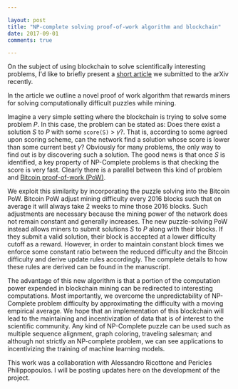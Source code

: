 ```yaml
---

layout: post
title: "NP-complete solving proof-of-work algorithm and blockchain"
date: 2017-09-01
comments: true

---
```



On the subject of using blockchain to solve scientifically interesting problems, I'd like to briefly present a [short article](https://arxiv.org/abs/1708.09419) we submitted to the arXiv recently.

In the article we outline a novel proof of work algorithm that rewards miners for solving computationally difficult puzzles while mining. 

Imagine a very simple setting where the blockchain is trying to solve some problem $P$. In this case, the problem can be stated as: Does there exist a solution $S$ to $P$ with some `score(S)` > $\gamma$?. That is, according to some agreed upon scoring scheme, can the network find a solution whose score is lower than some current best $\gamma$? Obviously for many problems, the only way to find out is by discovering such a solution. The good news is that once $S$ is identified, a key property of NP-Complete problems is that checking the score is very fast. Clearly there is a parallel between this kind of problem and [Bitcoin proof-of-work (PoW)](https://en.bitcoin.it/wiki/Proof_of_work).

We exploit this similarity by incorporating the puzzle solving into the Bitcoin PoW. Bitcoin PoW adjust mining difficulty every 2016 blocks such that on average it will always take 2 weeks to mine those 2016 blocks. Such adjustments are necessary because the mining power of the network does not remain constant and generally increases. The new puzzle-solving PoW instead allows miners to submit solutions $S$ to $P$ along with their blocks. If they submit a valid solution, their block is accepted at a lower difficulty cutoff as a reward. However, in order to maintain constant block times we enforce some constant ratio between the reduced difficulty and the Bitcoin difficulty and derive update rules accordingly. The complete details to how these rules are derived can be found in the manuscript.

The advantage of this new algorithm is that a portion of the computation power expended in blockchain mining can be redirected to interesting computations. Most importantly, we overcome the unpredictability of NP-Complete problem difficulty by approximating the difficulty with a moving empirical average. We hope that an implementation of this blockchain will lead to the maintaining and incentivization of data that is of interest to the scientific community. Any kind of NP-Complete puzzle can be used such as multiple sequence alignment, graph coloring, traveling salesman; and although not strictly an NP-complete problem, we can see applications to incentivizing the training of machine learning models.


This work was a collaboration with Alessandro Ricottone and Pericles Philippopoulos. I will be posting updates here on the development of the project.
